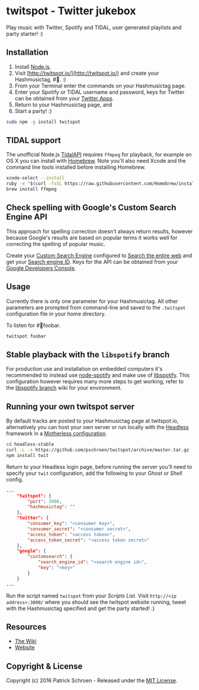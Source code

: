 # twitspot - Twitter jukebox

Play music with Twitter, Spotify and TIDAL, user generated playlists and party starter! :)


## Installation

1. Install [Node.js](http://nodejs.org/).
1. Visit [http://twitspot.io/](http://twitspot.io/) and create your Hashmusictag, #🎵. :)
1. From your Terminal enter the commands on your Hashmusictag page.
1. Enter your Spotify or TIDAL username and password, keys for Twitter can be obtained from your [Twitter Apps](https://apps.twitter.com/).
1. Return to your Hashmusictag page, and
1. Start a party! :)

```sh
sudo npm -g install twitspot
```


## TIDAL support

The unofficial Node.js [TidalAPI](https://github.com/pschroen/TidalAPI) requires `ffmpeg` for playback, for example on OS X you can install with [Homebrew](http://brew.sh/). Note you'll also need Xcode and the command line tools installed before installing Homebrew.

```sh
xcode-select --install
ruby -e "$(curl -fsSL https://raw.githubusercontent.com/Homebrew/install/master/install)"
brew install ffmpeg
```


## Check spelling with Google's Custom Search Engine API

This approach for spelling correction doesn't always return results, however because Google's results are based on popular terms it works well for correcting the spelling of popular music.

Create your [Custom Search Engine](https://www.google.com/cse/) configured to [Search the entire web](https://support.google.com/customsearch/answer/2631040?hl=en) and get your [Search engine ID](https://support.google.com/customsearch/answer/2649143?hl=en). Keys for the API can be obtained from your [Google Developers Console](https://console.developers.google.com/).


## Usage

Currently there is only one parameter for your Hashmusictag. All other parameters are prompted from command-line and saved to the `.twitspot` configuration file in your home directory.

To listen for #🎵foobar.

```sh
twitspot foobar
```


## Stable playback with the `libspotify` branch

For production use and installation on embedded computers it's recommended to instead use [node-spotify](https://github.com/pschroen/node-spotify) and make use of [libspotify](https://developer.spotify.com/technologies/libspotify/). This configuration however requires many more steps to get working, refer to the [libspotify branch](https://github.com/pschroen/twitspot/wiki/libspotify-branch) wiki for your environment.


## Running your own twitspot server

By default tracks are posted to your Hashmusictag page at twitspot.io, alternatively you can host your own server or run locally with the [Headless](https://headless.io/) framework in a [Motherless configuration](https://github.com/pschroen/headless/wiki/Motherless-configuration).

```sh
cd headless-stable
curl -L -s https://github.com/pschroen/twitspot/archive/master.tar.gz | tar xvzf - --strip=3 -C users/<user>
npm install twit
```

Return to your Headless login page, before running the server you'll need to specify your `twit` configuration, add the following to your *Ghost* or *Shell* config.

```json
...
    "twitspot": {
        "port": 3000,
        "hashmusictag": ""
    },
    "twitter": {
        "consumer_key": "<consumer key>",
        "consumer_secret": "<consumer secret>",
        "access_token": "<access token>",
        "access_token_secret": "<access token secret>"
    },
    "google": {
        "customsearch": {
            "search_engine_id": "<search engine id>",
            "key": "<key>"
        }
    }
...
```

Run the script named `twitspot` from your *Scripts* *List*. Visit `http://<ip address>:3000/` where you should see the twitspot website running, tweet with the Hashmusictag specified and get the party started! :)


## Resources

* [The Wiki](https://github.com/pschroen/twitspot/wiki)
* [Website](http://twitspot.io/)


## Copyright & License

Copyright (c) 2016 Patrick Schroen - Released under the [MIT License](LICENSE).
